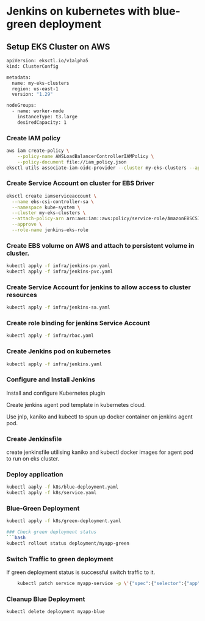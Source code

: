 # Jenkins on kubernetes with blue-green deployment
## Setup EKS Cluster on AWS
```bash
apiVersion: eksctl.io/v1alpha5
kind: ClusterConfig

metadata:
  name: my-eks-clusters
  region: us-east-1
  version: "1.29"

nodeGroups:
  - name: worker-node
    instanceType: t3.large
    desiredCapacity: 1
```
### Create IAM policy
```bash
aws iam create-policy \
    --policy-name AWSLoadBalancerControllerIAMPolicy \
    --policy-document file://iam_policy.json
eksctl utils associate-iam-oidc-provider --cluster my-eks-clusters --approve
```

### Create Service Account on cluster for EBS Driver
```bash
eksctl create iamserviceaccount \
  --name ebs-csi-controller-sa \
  --namespace kube-system \
  --cluster my-eks-clusters \
  --attach-policy-arn arn:aws:iam::aws:policy/service-role/AmazonEBSCSIDriverPolicy \
  --approve \
  --role-name jenkins-eks-role
```
### Create EBS volume on AWS and attach to persistent volume in cluster.
```bash
kubectl apply -f infra/jenkins-pv.yaml
kubectl apply -f infra/jenkins-pvc.yaml
```

### Create Service Account for jenkins to allow access to cluster resources
```bash
kubectl apply -f infra/jenkins-sa.yaml
```

### Create role binding for jenkins Service Account
```bash
kubectl apply -f infra/rbac.yaml
```

### Create Jenkins pod on kubernetes 
```bash
kubectl apply -f infra/jenkins.yaml
```
### Configure and Install Jenkins

Install and configure Kubernetes plugin

Create jenkins agent pod template in kubernetes cloud.

Use jnlp, kaniko and kubectl to spun up docker container on jenkins agent pod.

### Create Jenkinsfile 
create jenkinsfile utilising kaniko and kubectl docker images for agent pod to run on eks cluster.

### Deploy application 
```bash
kubectl aaply -f k8s/blue-deployment.yaml
kubectl apply -f k8s/service.yaml
```

### Blue-Green Deployment 
```bash
kubectl apply -f k8s/green-deployment.yaml

### Check green deployment status
```bash
kubectl rollout status deployment/myapp-green
```
       
### Switch Traffic to green deployment 
If green deployment status is successful switch traffic to it.
```bash 
    kubectl patch service myapp-service -p \'{"spec":{"selector":{"app":"myapp-green"}}}\'
```
### Cleanup Blue Deployment 
```bash
kubectl delete deployment myapp-blue
```




